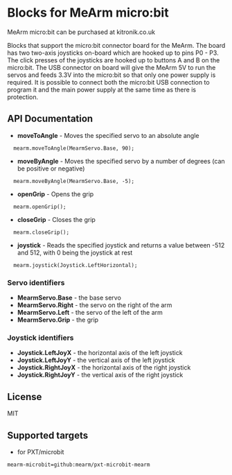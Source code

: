 Blocks for MeArm micro:bit 
============================

MeArm micro:bit can be purchased at kitronik.co.uk

Blocks that support the micro:bit connector board for the MeArm. The board has two two-axis joysticks on-board which are hooked up to pins P0 - P3. The click presses of the joysticks are hooked up to buttons A and B on the micro:bit. The USB connector on board will give the MeArm 5V to run the servos and feeds 3.3V into the micro:bit so that only one power supply is required. It is possible to connect both the micro:bit USB connection to program it and the main power supply at the same time as there is protection.

## API Documentation

* **moveToAngle** - Moves the specified servo to an absolute angle

```
  mearm.moveToAngle(MearmServo.Base, 90);
```

* **moveByAngle** - Moves the specified servo by a number of degrees (can be positive or negative)

```
  mearm.moveByAngle(MearmServo.Base, -5);
```

* **openGrip** - Opens the grip

```
  mearm.openGrip();
```

* **closeGrip** - Closes the grip

```
  mearm.closeGrip();
```

* **joystick** - Reads the specified joystick and returns a value between -512 and 512, with 0 being the joystick at rest

```
  mearm.joystick(Joystick.LeftHorizontal);
```

### Servo identifiers

 * **MearmServo.Base** - the base servo
 * **MearmServo.Right** - the servo on the right of the arm
 * **MearmServo.Left** - the servo of the left of the arm
 * **MearmServo.Grip** - the grip
 
### Joystick identifiers

 * **Joystick.LeftJoyX** - the horizontal axis of the left joystick
 * **Joystick.LeftJoyY** - the vertical axis of the left joystick
 * **Joystick.RightJoyX** - the horizontal axis of the right joystick
 * **Joystick.RightJoyY** - the vertical axis of the right joystick


## License

MIT

## Supported targets

 * for PXT/microbit

```package
mearm-microbit=github:mearm/pxt-microbit-mearm
```
